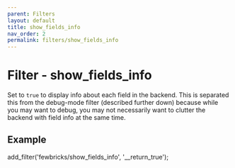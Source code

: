 ```yaml
---
parent: Filters
layout: default
title: show_fields_info
nav_order: 2
permalink: filters/show_fields_info
---
```


# Filter - show_fields_info

Set to `true` to display info about each field in the backend.
This is separated this from the debug-mode filter (described further down) because while you may want to debug, you
may not necessarily want to clutter the backend with field info at the same time.

## Example

add_filter('fewbricks/show_fields_info', '__return_true');
